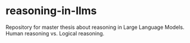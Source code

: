 # reasoning-in-llms
Repository for master thesis about reasoning in Large Language Models. Human reasoning vs. Logical reasoning.
